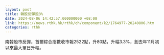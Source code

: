 ```yaml
---
layout: post
title: 韓股反彈逾3%
date: 2024-08-06 14:42:57.000000000 +08:00
link: https://news.rthk.hk/rthk/ch/component/k2/1764977-20240806.htm
categories: rthk
---
```


南韓股市反彈，首爾綜合指數收市報2522點，升80點，升幅3.3%，創去年11月初以來最大單日升幅。
